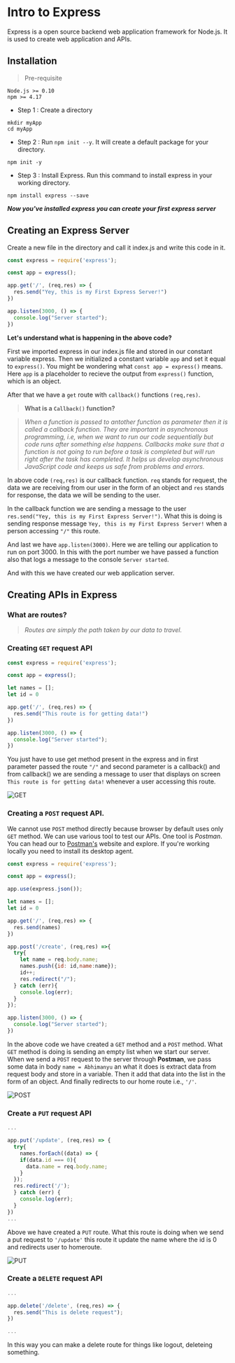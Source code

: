 # Intro to Express 

Express is a open source backend web application framework for Node.js. It is used to create web application and APIs.

## Installation

> Pre-requisite

```shell
Node.js >= 0.10
npm >= 4.17
```

* Step 1 : Create a directory

```shell
mkdir myApp 
cd myApp
```

* Step 2 : Run `npm init --y`. It will create a default package for your directory.

```shell
npm init -y
```

* Step 3 : Install Express. Run this command to install express in your working directory.

```shell
npm install express --save
```
__*Now you've installed express you can create your first express server*__

## Creating an Express Server

Create a new file in the directory and call it index.js and write this code in it.

```javascript
const express = require('express');

const app = express();

app.get('/', (req,res) => {
  res.send("Yey, this is my First Express Server!")
})

app.listen(3000, () => {
  console.log("Server started");
})
```
**Let's understand what is happening in the above code?**

First we imported express in our index.js file and stored in our constant variable express.
Then we initialized a constant variable `app` and set it equal to `express()`. You might be wondering what `const app = express()` means. Here `app` is a placeholder to recieve the output from `express()` function, which is an object. 

After that we have a `get` route with `callback()` functions `(req,res)`. 

> __What is a `Callback()` function?__

> *When a function is passed to antother function as parameter then it is called a callback function. They are important in asynchronous programming, i.e, when we want to run our code sequentially but code runs after something else happens. Callbacks make sure that a function is not going to run before a task is completed but will run right after the task has completed. It helps us develop asynchronous JavaScript code and keeps us safe from problems and errors.*

In above code `(req,res)` is our callback function. `req` stands for request, the data we are receiving from our user in the form of an object and `res` stands for response, the data we will be sending to the user.

In the callback function we are sending a message to the user `res.send("Yey, this is my First Express Server!")`. What this is doing is sending response message `Yey, this is my First Express Server!` when a person accessing `"/"` this route.

And last we have `app.listen(3000)`. Here we are telling our application to run on port 3000. In this with the port number we have passed a function also that logs a message to the console `Server started`.

And with this we have created our web application server.

## Creating APIs in Express

### What are routes?

> _Routes are simply the path taken by our data to travel._

### Creating `GET` request API

```javascript
const express = require('express');

const app = express();

let names = [];
let id = 0

app.get('/', (req,res) => {
  res.send("This route is for getting data!")
})

app.listen(3000, () => {
  console.log("Server started");
})
```
You just have to use get method present in the express and in first parameter passed the route `"/"` and second parameter is a callback() and from callback() we are sending a message to user that displays on screen `This route is for getting data!` whenever a user accessing this route.

![GET](./assets/2.0_Creating_First_Express_Application/postman_api_get.jpg "GET Request")

### Creating a `POST` request API.

We cannot use `POST` method directly because browser by default uses only `GET` method. We can use various tool to test our APIs. One tool is *Postman*. You can head our to [Postman's]('https://www.postman.com/') website and explore. If you're working locally you need to install its desktop agent. 

```javascript
const express = require('express');

const app = express();

app.use(express.json());

let names = [];
let id = 0

app.get('/', (req,res) => {
  res.send(names)
})

app.post('/create', (req,res) =>{
  try{
    let name = req.body.name;
    names.push({id: id,name:name});
    id++;
    res.redirect("/");
  } catch (err){
    console.log(err);
  }
});

app.listen(3000, () => {
  console.log("Server started");
})
```
In the above code we have created a `GET` method and a `POST` method. What `GET` method is doing is sending an empty list when we start our server. When we send a `POST` request to the server through **Postman**, we pass some data in body `name = Abhimanyu` an what it does is extract data from request body and store in a variable. Then it add that data into the list in the form of an object. And finally redirects to our home route i.e., `'/'`.

![POST](./assets/2.0_Creating_First_Express_Application/postman_api_post.jpg "POST request")

### Create a `PUT` request API

```javascript
...

app.put('/update', (req,res) => {
  try{
    names.forEach((data) => {
    if(data.id === 0){
      data.name = req.body.name;
    }
  });
  res.redirect('/');
  } catch (err) {
    console.log(err);
  }
})
...
```
Above we have created a `PUT` route. What this route is doing when we send a put request to `'/update'` this route it update the name where the id is 0 and redirects user to homeroute.

![PUT](./assets/2.0_Creating_First_Express_Application/postman_api_put.jpg "PUT request")

### Create a `DELETE` request API

```javascript
...

app.delete('/delete', (req,res) => {
  res.send("This is delete request");
})

...
```
In this way you can make a delete route for things like logout, deleteing something.
